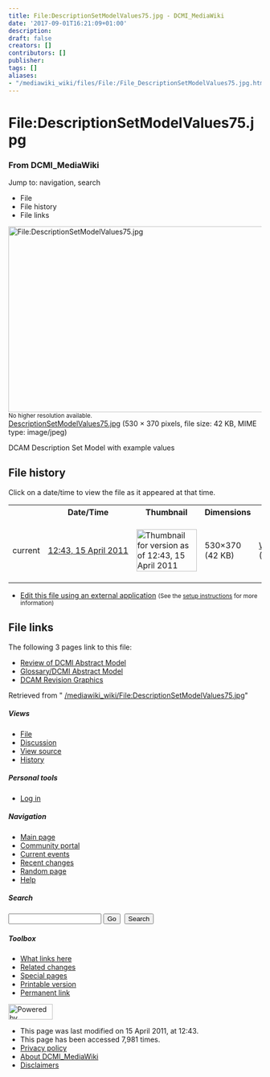 ```yaml
---
title: File:DescriptionSetModelValues75.jpg - DCMI_MediaWiki
date: '2017-09-01T16:21:09+01:00'
description: 
draft: false
creators: []
contributors: []
publisher: 
tags: []
aliases:
- "/mediawiki_wiki/files/File:/File_DescriptionSetModelValues75.jpg.html"
---
```


<a id="top"></a>
# File:DescriptionSetModelValues75.jpg

### From DCMI\_MediaWiki

Jump to: navigation, search
<!-- start content -->
- File
- File history
- File links

 [<img alt="File:DescriptionSetModelValues75.jpg" src="/images/5/5f/DescriptionSetModelValues75.jpg" width="530" height="370">](/mediawiki_wiki/files/DescriptionSetModelValues75.jpg)  
<small>No higher resolution available.</small>  
 [DescriptionSetModelValues75.jpg](/images/5/5f/DescriptionSetModelValues75.jpg)‎ (530 × 370 pixels, file size: 42 KB, MIME type: image/jpeg)

DCAM Description Set Model with example values

<!-- 
NewPP limit report
Preprocessor node count: 1/1000000
Post-expand include size: 0/2097152 bytes
Template argument size: 0/2097152 bytes
Expensive parser function count: 0/100
-->
## File history

Click on a date/time to view the file as it appeared at that time.

<table class="wikitable filehistory">
  <tr>
    <td></td>
    <th>Date/Time</th>
    <th>Thumbnail</th>
    <th>Dimensions</th>
    <th>User</th>
    <th>Comment</th>
  </tr>
  <tr>
    <td>current</td>
    <td class="filehistory-selected" style="white-space: nowrap;"><a href="/mediawiki_wiki/files/DescriptionSetModelValues75.jpg">12:43, 15 April 2011</a></td>
    <td><a href="/images/5/5f/DescriptionSetModelValues75.jpg"><img alt="Thumbnail for version as of 12:43, 15 April 2011" src="/images/5/5f/DescriptionSetModelValues75.jpg" width="120" height="84"></a></td>
    <td>530×370 <span style="white-space: nowrap;">(42 KB)</span>
    </td>
    <td>
      <a href="/index.php/User:WikiSysop" title="User:WikiSysop" class="mw-userlink">WikiSysop</a> <span style="white-space: nowrap;"> <span class="mw-usertoollinks">(<a href="/index.php?title=User_talk:WikiSysop&amp;action=edit&amp;redlink=1" class="new" title="User talk:WikiSysop (page does not exist)">Talk</a> | <a href="/index.php/Special:Contributions/WikiSysop" title="Special:Contributions/WikiSysop">contribs</a>)</span></span>
    </td>
    <td> <span class="comment">(DCAM Description Set Model with example values)</span>
    </td>
  </tr>
</table>

  

- [Edit this file using an external application](/index.php?title=File:DescriptionSetModelValues75.jpg&action=edit&externaledit=true&mode=file "File:DescriptionSetModelValues75.jpg") <small>(See the <a href="http://www.mediawiki.org/wiki/Manual:External_editors" class="external text" rel="nofollow">setup instructions</a> for more information)</small>

## File links

The following 3 pages link to this file:

- [Review of DCMI Abstract Model](/index.php/Review_of_DCMI_Abstract_Model "Review of DCMI Abstract Model")
- [Glossary/DCMI Abstract Model](/index.php/Glossary/DCMI_Abstract_Model "Glossary/DCMI Abstract Model")
- [DCAM Revision Graphics](/index.php/DCAM_Revision_Graphics "DCAM Revision Graphics")

Retrieved from " [/mediawiki_wiki/File:DescriptionSetModelValues75.jpg](/mediawiki_wiki/files/File:/File:DescriptionSetModelValues75.jpg.html)"

<!-- end content -->

##### Views

- [File](/mediawiki_wiki/files/File:/File:DescriptionSetModelValues75.jpg.html "View the file page [c]")
- [Discussion](/index.php?title=File_talk:DescriptionSetModelValues75.jpg&action=edit&redlink=1 "Discussion about the content page [t]")
- [View source](/index.php?title=File:DescriptionSetModelValues75.jpg&action=edit "This page is protected.
You can view its source [e]")
- [History](/index.php?title=File:DescriptionSetModelValues75.jpg&action=history "Past revisions of this page [h]")

##### Personal tools

- [Log in](/index.php?title=Special:UserLogin&returnto=File:DescriptionSetModelValues75.jpg "You are encouraged to log in; however, it is not mandatory [o]")

<script type="text/javascript"> if (window.isMSIE55) fixalpha(); </script>

##### Navigation

- [Main page](/index.php/Main_Page "Visit the main page [z]")
- [Community portal](/index.php/DCMI_MediaWiki:Community_portal "About the project, what you can do, where to find things")
- [Current events](/index.php/DCMI_MediaWiki:Current_events "Find background information on current events")
- [Recent changes](/index.php/Special:RecentChanges "The list of recent changes in the wiki [r]")
- [Random page](/index.php/Special:Random "Load a random page [x]")
- [Help](/index.php/Help:Contents "The place to find out")

##### <label for="searchInput">Search</label>

<form action="/index.php" id="searchform">
				<input type="hidden" name="title" value="Special:Search">
				<input id="searchInput" title="Search DCMI_MediaWiki" accesskey="f" type="search" name="search">
				<input type="submit" name="go" class="searchButton" id="searchGoButton" value="Go" title="Go to a page with this exact name if exists"> 
				<input type="submit" name="fulltext" class="searchButton" id="mw-searchButton" value="Search" title="Search the pages for this text">
			</form>

##### Toolbox

- [What links here](/index.php/Special:WhatLinksHere/File:DescriptionSetModelValues75.jpg "List of all wiki pages that link here [j]")
- [Related changes](/index.php/Special:RecentChangesLinked/File:DescriptionSetModelValues75.jpg "Recent changes in pages linked from this page [k]")
- [Special pages](/index.php/Special:SpecialPages "List of all special pages [q]")
- [Printable version](/index.php?title=File:DescriptionSetModelValues75.jpg&printable=yes "Printable version of this page [p]")
- [Permanent link](/index.php?title=File:DescriptionSetModelValues75.jpg&oldid=48 "Permanent link to this revision of the page")

<!-- end of the left (by default at least) column -->

 [<img src="/skins/common/images/poweredby_mediawiki_88x31.png" height="31" width="88" alt="Powered by MediaWiki">](http://www.mediawiki.org/)

- This page was last modified on 15 April 2011, at 12:43.
- This page has been accessed 7,981 times.
- [Privacy policy](/index.php/DCMI_MediaWiki:Privacy_policy "DCMI MediaWiki:Privacy policy")
- [About DCMI\_MediaWiki](/index.php/DCMI_MediaWiki:About "DCMI MediaWiki:About")
- [Disclaimers](/index.php/DCMI_MediaWiki:General_disclaimer "DCMI MediaWiki:General disclaimer")

<script>if (window.runOnloadHook) runOnloadHook();</script><!-- Served in 0.557 secs. -->
